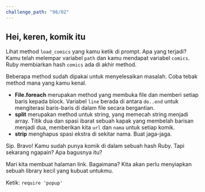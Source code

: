 ```yaml
---
challenge_path: "06/02"
---
```


## Hei, keren, komik itu

Lihat method `load_comics` yang kamu ketik di prompt. Apa yang terjadi? Kamu telah melempar variabel `path` dan kamu mendapat variabel `comics`. Ruby membiarkan hash `comics` ada di akhir method.

Beberapa method sudah dipakai untuk menyelesaikan masalah. Coba tebak method mana yang kamu kenal.

- **File.foreach** merupakan method yang membuka file dan memberi setiap baris kepada block. Variabel `line` berada di antara `do..end` untuk mengiterasi baris-baris di dalam file secara bergantian.
- **split** merupakan method untuk string, yang memecah string menjadi array. Titik dua dan spasi ibarat sebuah kapak yang membelah barisan menjadi dua, memberikan kita `url` dan `nama` untuk setiap komik.
- **strip** menghapus spasi ekstra di sekitar nama. Buat jaga-jaga.

Sip. Bravo! Kamu sudah punya komik di dalam sebuah hash Ruby. Tapi sekarang ngapain? Apa bagusnya itu?

Mari kita membuat halaman link. Bagaimana? Kita akan perlu menyiapkan sebuah library kecil yang kubuat untukmu.

Ketik: `require 'popup'`